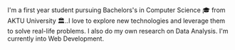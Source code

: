 I'm a first year student pursuing Bachelors's in Computer Science 🎓 from AKTU University 🏛..I love to explore new technologies and leverage them to solve real-life problems. I also do my own research on Data Analysis. I'm currently into Web Development.
